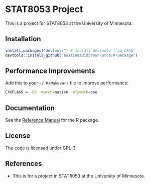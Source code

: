 STAT8053 Project
===========

This is a project for STAT8053 at the University of Minnesota.

Installation
-------

```r
install.packages("devtools") # Install devtools from CRAN
devtools::install_github("austindavidbrown/pros/R-package")
```

Performance Improvements
-------

Add this to your `~/.R/Makevars` file to improve performance:

```bash
CXXFLAGS = -O3 -march=native -mfpmath=sse
```

Documentation
-------
See the [Reference Manual](https://github.com/austindavidbrown/pros/blob/master/pros-manual.pdf) for the R package.

License
-------
The code is licensed under GPL-3.

References
---------
- This is for a project in STAT8053 at the University of Minnesota.


